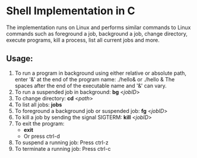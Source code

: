 # Shell Implementation in C
The implementation runs on Linux and performs similar commands to Linux commands such as foreground a job, background a job, change directory, execute programs, kill a process, list all current jobs and more. 

## Usage:
1. To run a program in background using either relative or absolute path, enter '&' at the end of the program name:
   ./hello& or ./hello &
   The spaces after the end of the executable name and '&' can vary.
2. To run a suspended job in background:
   **bg** <*jobID*>
3. To change directory:
   **cd** <*path*>
4. To list all jobs:
   **jobs**
5. To foreground a background job or suspended job:
   **fg** <*jobID*>
6. To kill a job by sending the signal SIGTERM:
   **kill** <*jobID*>
7. To exit the program:
   - **exit**
   - Or press ctrl-d
8. To suspend a running job:
   Press ctrl-z
9. To terminate a running job:
   Press ctrl-c
